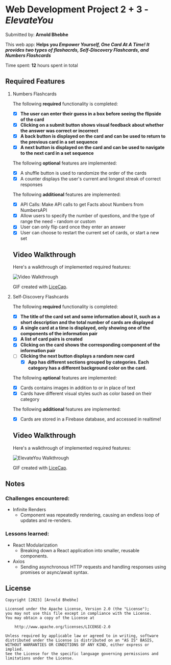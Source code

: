 # Web Development Project 2 + 3 - _ElevateYou_

Submitted by: **Arnold Bhebhe**

This web app: **Helps you _Empower Yourself, One Card At A Time! It provides two types of flashacrds, Self-Discovery Flashcards, and Numbers Flashcards_**

Time spent: **12** hours spent in total

## Required Features

1.  Numbers Flashcards

    The following **required** functionality is completed:

    - [x] **The user can enter their guess in a box before seeing the flipside of the card**
    - [x] **Clicking on a submit button shows visual feedback about whether the answer was correct or incorrect**
    - [x] **A back button is displayed on the card and can be used to return to the previous card in a set sequence**
    - [x] **A next button is displayed on the card and can be used to navigate to the next card in a set sequence**

    The following **optional** features are implemented:

    - [x] A shuffle button is used to randomize the order of the cards
    - [x] A counter displays the user's current and longest streak of correct responses

    The following **additional** features are implemented:

    - [x] API Calls: Make API calls to get Facts about Numbers from NumbersAPI
    - [x] Allow users to specify the number of questions, and the type of range the need - random or custom
    - [x] User can only flip card once they enter an answer
    - [x] User can choose to restart the current set of cards, or start a new set

    ## Video Walkthrough

    Here's a walkthrough of implemented required features:

      <img src='https://github.com/SirArnoldB/ElevateYou/blob/main/elevateyou/ElevateYou2.gif' title='Video Walkthrough' width='' alt='Video Walkthrough' />

      <!-- GIF tool used! -->

    GIF created with [LiceCap](http://www.cockos.com/licecap/).

2.  Self-Discovery Flashcards

    The following **required** functionality is completed:

    - [x] **The title of the card set and some information about it, such as a short description and the total number of cards are displayed**
    - [x] **A single card at a time is displayed, only showing one of the components of the information pair**
    - [x] **A list of card pairs is created**
    - [x] **Clicking on the card shows the corresponding component of the information pair**
    - [ ] **Clicking the next button displays a random new card**
      - [x] **App has different sections grouped by categories. Each category has a different background color on the card.**

    The following **optional** features are implemented:

    - [x] Cards contains images in addition to or in place of text
    - [x] Cards have different visual styles such as color based on their category

    The following **additional** features are implemented:

    - [x] Cards are stored in a Firebase database, and accessed in realtime!

    ## Video Walkthrough

    Here's a walkthrough of implemented required features:

     <img src='https://github.com/SirArnoldB/ElevateYou/blob/main/elevateyou/ElevateYou.gif' title='ElevateYou Walkthrough' width='' alt='ElevateYou Walkthrough' />

     <!-- GIF tool used! -->

    GIF created with [LiceCap](http://www.cockos.com/licecap/).

## Notes

### Challenges encountered:

- Infinite Renders
  - Component was repeatedly rendering, causing an endless loop of updates and re-renders.

### Lessons learned:

- React Modularization
  - Breaking down a React application into smaller, reusable components.
- Axios
  - Sending asynchronous HTTP requests and handling responses using promises or async/await syntax.

## License

    Copyright [2023] [Arnold Bhebhe]

    Licensed under the Apache License, Version 2.0 (the "License");
    you may not use this file except in compliance with the License.
    You may obtain a copy of the License at

        http://www.apache.org/licenses/LICENSE-2.0

    Unless required by applicable law or agreed to in writing, software
    distributed under the License is distributed on an "AS IS" BASIS,
    WITHOUT WARRANTIES OR CONDITIONS OF ANY KIND, either express or implied.
    See the License for the specific language governing permissions and
    limitations under the License.
